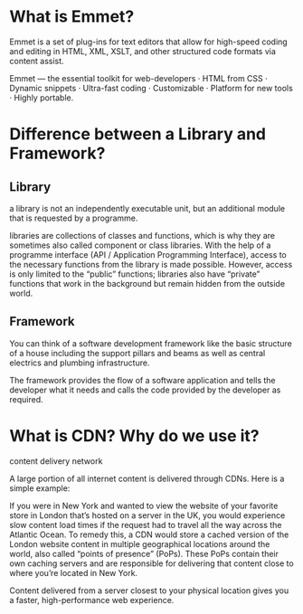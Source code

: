 # What is Emmet?

Emmet is a set of plug-ins for text editors that allow for high-speed coding and editing in HTML, XML, XSLT, and other structured code formats via content assist.

Emmet — the essential toolkit for web-developers · HTML from CSS · Dynamic snippets · Ultra-fast coding · Customizable · Platform for new tools · Highly portable.

# Difference between a Library and Framework?
## Library 
a library is not an independently executable unit, but an additional module that is requested by a programme.

libraries are collections of classes and functions, which is why they are sometimes also called component or class libraries. With the help of a programme interface (API / Application Programming Interface), access to the necessary functions from the library is made possible. However, access is only limited to the “public” functions; libraries also have “private” functions that work in the background but remain hidden from the outside world.
## Framework
You can think of a software development framework like the basic structure of a house including the support pillars and beams as well as central electrics and plumbing infrastructure.

The framework provides the flow of a software application and tells the developer what it needs and calls the code provided by the developer as required. 

# What is CDN? Why do we use it?

content delivery network

A large portion of all internet content is delivered through CDNs. Here is a simple example:

If you were in New York and wanted to view the website of your favorite store in London that’s hosted on a server in the UK, you would experience slow content load times if the request had to travel all the way across the Atlantic Ocean. To remedy this, a CDN would store a cached version of the London website content in multiple geographical locations around the world, also called “points of presence” (PoPs). These PoPs contain their own caching servers and are responsible for delivering that content close to where you’re located in New York.

Content delivered from a server closest to your physical location gives you a faster, high-performance web experience.